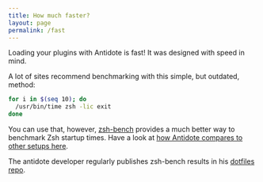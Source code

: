 ```yaml
---
title: How much faster?
layout: page
permalink: /fast
---
```


Loading your plugins with Antidote is fast! It was designed with speed in mind.

A lot of sites recommend benchmarking with this simple, but outdated, method:

```zsh
for i in $(seq 10); do
  /usr/bin/time zsh -lic exit
done
```

You can use that, however, [zsh-bench](https://github.com/romkatv/zsh-bench) provides a
much better way to benchmark Zsh startup times. Have a look at [how Antidote compares to
other setups here](https://github.com/romkatv/zsh-bench/blob/master/doc/linux-desktop.md).

The antidote developer regularly publishes zsh-bench results in his
[dotfiles repo](https://github.com/mattmc3/zdotdir).
